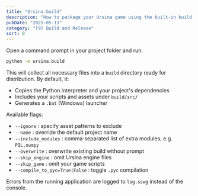 ```yaml
---
title: "Ursina.build"
description: "How to package your Ursina game using the built-in build tool."
pubDate: "2025-05-13"
category: "[9] Build and Release"
sort: 0
---
```


Open a command prompt in your project folder and run:

```bash
python -m ursina.build
```

This will collect all necessary files into a `build` directory ready for distribution. By default, it:
- Copies the Python interpreter and your project's dependencies  
- Includes your scripts and assets under `build/src/`  
- Generates a `.bat` (Windows) launcher  

Available flags:

- `--ignore` : specify asset patterns to exclude  
- `--name` : override the default project name  
- `--include_modules` : comma‑separated list of extra modules, e.g. `PIL,numpy`  
- `--overwrite` : overwrite existing build without prompt  
- `--skip_engine` : omit Ursina engine files  
- `--skip_game` : omit your game scripts  
- `--compile_to_pyc=True|False` : toggle `.pyc` compilation  

Errors from the running application are logged to `log.sswg` instead of the console.
